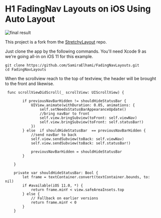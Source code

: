 # H1 FadingNav Layouts on iOS Using Auto Layout

![final result](https://github.com/SamiraElhami/FadingNavLayouts/blob/master/fadingNavLayout.gif)

This project is a fork from the [StretchyLayout](https://github.com/TwoLivesLeft/StretchyLayout) repo. 

Just clone the app by the following commands. You'll need Xcode 9 as we're going all-in on iOS 11 for this example.
```
git clone https://github.com/SamiraElhami/FadingNavLayouts.git
cd FadingNavLayouts
```

When the scrollview reach to the top of textview, the header will be brought to the front and likewise.
```
 func scrollViewDidScroll(_ scrollView: UIScrollView) {
        
        if previousNavBarHidden != shouldHideStatusBar {
            UIView.animate(withDuration: 0.05, animations: {
                self.setNeedsStatusBarAppearanceUpdate()
                //bring navBar to front
                self.view.bringSubview(toFront: self.viewNav)
                self.view.bringSubview(toFront: self.statusBar!)
            })
        } else  if shouldHideStatusBar  == previousNavBarHidden {
            //send navBar to back
            self.view.sendSubview(toBack: self.viewNav)
            self.view.sendSubview(toBack: self.statusBar!)
            
            previousNavBarHidden = shouldHideStatusBar     
        }
        
    }
    
    private var shouldHideStatusBar: Bool {
        let frame = textContainer.convert(textContainer.bounds, to: nil)
        if #available(iOS 11.0, *) {
            return frame.minY < view.safeAreaInsets.top
        } else {
            // Fallback on earlier versions
            return frame.minY < 0
        }
    }
```
